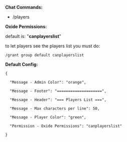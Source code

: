**Chat Commands:**

- /players

**Oxide Permissions:**

default is: "**canplayerslist**"

to let players see the players list you must do: 
````
/grant group default canplayerslist
````


**Default Config:**

````
{

  "Message - Admin Color": "orange",

  "Message - Footer": "====================",

  "Message - Header": "=== Players List ===",

  "Message - Max characters per line": 50,

  "Message - Player Color": "green",

  "Permission - Oxide Permissions": "canplayerslist"

}
````